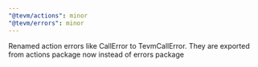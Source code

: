 ```yaml
---
"@tevm/actions": minor
"@tevm/errors": minor
---
```


Renamed action errors like CallError to TevmCallError. They are exported from actions package now instead of errors package
